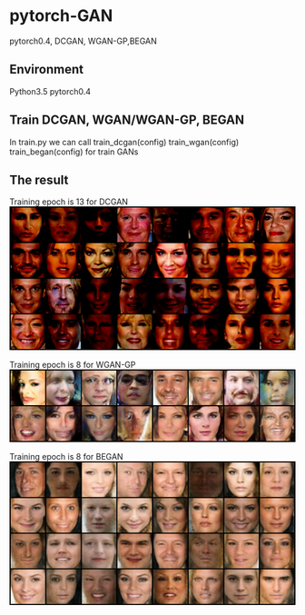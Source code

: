 # pytorch-GAN
pytorch0.4, DCGAN, WGAN-GP,BEGAN

## Environment
Python3.5
pytorch0.4

## Train DCGAN, WGAN/WGAN-GP, BEGAN
In train.py we can call 
  train_dcgan(config)
  train_wgan(config)
  train_began(config)
for train GANs

## The result
Training epoch is 13 for DCGAN
![image](https://github.com/XPping/pytorch-GAN/raw/master/images/dcgan_13_fake.png)








Training epoch is 8 for WGAN-GP
![image](https://github.com/XPping/pytorch-GAN/raw/master/images/wgan_gp_8_fake.png)










Training epoch is 8 for BEGAN
![image](https://github.com/XPping/pytorch-GAN/raw/master/images/began_8_fake.png)

